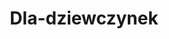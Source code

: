 ---
title: Dla-dziewczynek
description: Kolorowanki Dla-dziewczynek
canonical: /dla-dziewczynek
tags:
- dla-dziewczynek
---